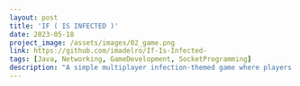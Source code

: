```yaml
---
layout: post
title: 'IF ( IS INFECTED )'
date: 2023-05-18
project_image: /assets/images/02_game.png
link: https://github.com/imadelro/If-Is-Infected-
tags: [Java, Networking, GameDevelopment, SocketProgramming]
description: "A simple multiplayer infection-themed game where players avoid getting infected within a time limit."
---
```

